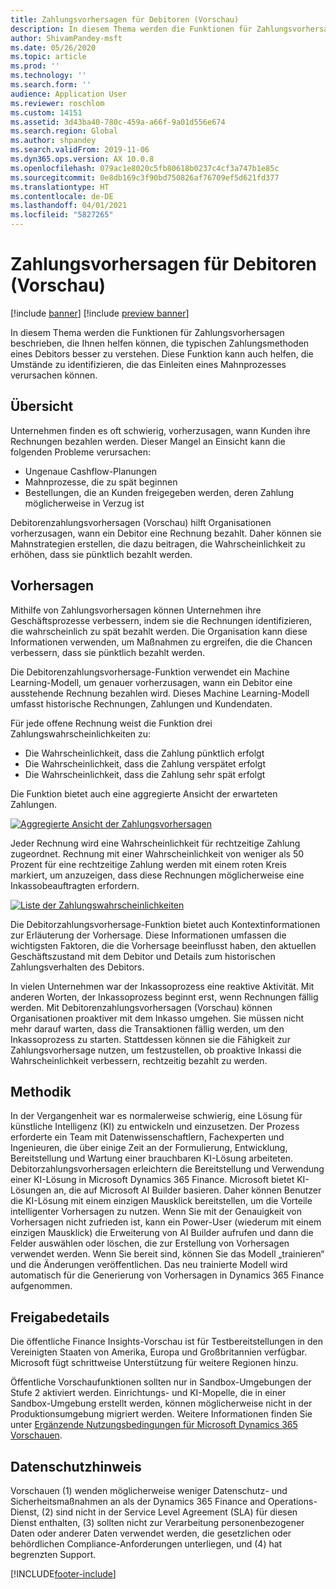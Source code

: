 ```yaml
---
title: Zahlungsvorhersagen für Debitoren (Vorschau)
description: In diesem Thema werden die Funktionen für Zahlungsvorhersagen beschrieben, die Ihnen helfen können, die typischen Zahlungsmethoden eines Debitors besser zu verstehen. Diese Funktion kann auch helfen, die Umstände zu identifizieren, die das Einleiten eines Mahnprozesses verursachen können.
author: ShivamPandey-msft
ms.date: 05/26/2020
ms.topic: article
ms.prod: ''
ms.technology: ''
ms.search.form: ''
audience: Application User
ms.reviewer: roschlom
ms.custom: 14151
ms.assetid: 3d43ba40-780c-459a-a66f-9a01d556e674
ms.search.region: Global
ms.author: shpandey
ms.search.validFrom: 2019-11-06
ms.dyn365.ops.version: AX 10.0.8
ms.openlocfilehash: 079ac1e8020c5fb80618b0237c4cf3a747b1e85c
ms.sourcegitcommit: 0e8db169c3f90bd750826af76709ef5d621fd377
ms.translationtype: HT
ms.contentlocale: de-DE
ms.lasthandoff: 04/01/2021
ms.locfileid: "5827265"
---
```

# <a name="customer-payment-predictions-preview"></a>Zahlungsvorhersagen für Debitoren (Vorschau)

[!include [banner](../includes/banner.md)]
[!include [preview banner](../includes/preview-banner.md)]

In diesem Thema werden die Funktionen für Zahlungsvorhersagen beschrieben, die Ihnen helfen können, die typischen Zahlungsmethoden eines Debitors besser zu verstehen. Diese Funktion kann auch helfen, die Umstände zu identifizieren, die das Einleiten eines Mahnprozesses verursachen können.

## <a name="overview"></a>Übersicht

Unternehmen finden es oft schwierig, vorherzusagen, wann Kunden ihre Rechnungen bezahlen werden. Dieser Mangel an Einsicht kann die folgenden Probleme verursachen:

- Ungenaue Cashflow-Planungen
- Mahnprozesse, die zu spät beginnen
- Bestellungen, die an Kunden freigegeben werden, deren Zahlung möglicherweise in Verzug ist

Debitorenzahlungsvorhersagen (Vorschau) hilft Organisationen vorherzusagen, wann ein Debitor eine Rechnung bezahlt. Daher können sie Mahnstrategien erstellen, die dazu beitragen, die Wahrscheinlichkeit zu erhöhen, dass sie pünktlich bezahlt werden.

## <a name="predictions"></a>Vorhersagen

Mithilfe von Zahlungsvorhersagen können Unternehmen ihre Geschäftsprozesse verbessern, indem sie die Rechnungen identifizieren, die wahrscheinlich zu spät bezahlt werden. Die Organisation kann diese Informationen verwenden, um Maßnahmen zu ergreifen, die die Chancen verbessern, dass sie pünktlich bezahlt werden.

Die Debitorenzahlungsvorhersage-Funktion verwendet ein Machine Learning-Modell, um genauer vorherzusagen, wann ein Debitor eine ausstehende Rechnung bezahlen wird. Dieses Machine Learning-Modell umfasst historische Rechnungen, Zahlungen und Kundendaten.

Für jede offene Rechnung weist die Funktion drei Zahlungswahrscheinlichkeiten zu:

- Die Wahrscheinlichkeit, dass die Zahlung pünktlich erfolgt
- Die Wahrscheinlichkeit, dass die Zahlung verspätet erfolgt
- Die Wahrscheinlichkeit, dass die Zahlung sehr spät erfolgt

Die Funktion bietet auch eine aggregierte Ansicht der erwarteten Zahlungen.

[![Aggregierte Ansicht der Zahlungsvorhersagen](./media/graphic-payment-reports.png)](./media/graphic-payment-reports.png)

Jeder Rechnung wird eine Wahrscheinlichkeit für rechtzeitige Zahlung zugeordnet. Rechnung mit einer Wahrscheinlichkeit von weniger als 50 Prozent für eine rechtzeitige Zahlung werden mit einem roten Kreis markiert, um anzuzeigen, dass diese Rechnungen möglicherweise eine Inkassobeauftragten erfordern.

[![Liste der Zahlungswahrscheinlichkeiten](./media/customer-pymnt-probability-list.png)](./media/customer-pymnt-probability-list.png)

Die Debitorzahlungsvorhersage-Funktion bietet auch Kontextinformationen zur Erläuterung der Vorhersage. Diese Informationen umfassen die wichtigsten Faktoren, die die Vorhersage beeinflusst haben, den aktuellen Geschäftszustand mit dem Debitor und Details zum historischen Zahlungsverhalten des Debitors.

In vielen Unternehmen war der Inkassoprozess eine reaktive Aktivität. Mit anderen Worten, der Inkassoprozess beginnt erst, wenn Rechnungen fällig werden. Mit Debitorenzahlungsvorhersagen (Vorschau) können Organisationen proaktiver mit dem Inkasso umgehen. Sie müssen nicht mehr darauf warten, dass die Transaktionen fällig werden, um den Inkassoprozess zu starten. Stattdessen können sie die Fähigkeit zur Zahlungsvorhersage nutzen, um festzustellen, ob proaktive Inkassi die Wahrscheinlichkeit verbessern, rechtzeitig bezahlt zu werden.

## <a name="methodology"></a>Methodik

In der Vergangenheit war es normalerweise schwierig, eine Lösung für künstliche Intelligenz (KI) zu entwickeln und einzusetzen. Der Prozess erforderte ein Team mit Datenwissenschaftlern, Fachexperten und Ingenieuren, die über einige Zeit an der Formulierung, Entwicklung, Bereitstellung und Wartung einer brauchbaren KI-Lösung arbeiteten. Debitorzahlungsvorhersagen erleichtern die Bereitstellung und Verwendung einer KI-Lösung in Microsoft Dynamics 365 Finance. Microsoft bietet KI-Lösungen an, die auf Microsoft AI Builder basieren. Daher können Benutzer die KI-Lösung mit einem einzigen Mausklick bereitstellen, um die Vorteile intelligenter Vorhersagen zu nutzen. Wenn Sie mit der Genauigkeit von Vorhersagen nicht zufrieden ist, kann ein Power-User (wiederum mit einem einzigen Mausklick) die Erweiterung von AI Builder aufrufen und dann die Felder auswählen oder löschen, die zur Erstellung von Vorhersagen verwendet werden. Wenn Sie bereit sind, können Sie das Modell „trainieren“ und die Änderungen veröffentlichen. Das neu trainierte Modell wird automatisch für die Generierung von Vorhersagen in Dynamics 365 Finance aufgenommen.

## <a name="release-details"></a>Freigabedetails

Die öffentliche Finance Insights-Vorschau ist für Testbereitstellungen in den Vereinigten Staaten von Amerika, Europa und Großbritannien verfügbar. Microsoft fügt schrittweise Unterstützung für weitere Regionen hinzu.

Öffentliche Vorschaufunktionen sollten nur in Sandbox-Umgebungen der Stufe 2 aktiviert werden. Einrichtungs- und KI-Mopelle, die in einer Sandbox-Umgebung erstellt werden, können möglicherweise nicht in der Produktionsumgebung migriert werden. Weitere Informationen finden Sie unter [Ergänzende Nutzungsbedingungen für Microsoft Dynamics 365 Vorschauen](https://docs.microsoft.com/dynamics365/fin-ops-core/fin-ops/get-started/public-preview-terms).

## <a name="privacy-notice"></a>Datenschutzhinweis

Vorschauen (1) wenden möglicherweise weniger Datenschutz- und Sicherheitsmaßnahmen an als der Dynamics 365 Finance and Operations-Dienst, (2) sind nicht in der Service Level Agreement (SLA) für diesen Dienst enthalten, (3) sollten nicht zur Verarbeitung personenbezogener Daten oder anderer Daten verwendet werden, die gesetzlichen oder behördlichen Compliance-Anforderungen unterliegen, und (4) hat begrenzten Support.


[!INCLUDE[footer-include](../../includes/footer-banner.md)]
